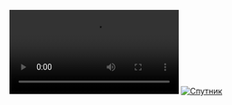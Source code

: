 ![](https://github.com/AnastasiaBlinova/ProjectKotlin/blob/main/m17_recyclerview/Спутник.mp4)
<a href="https://gifyu.com/image/SgCs3"><img src="https://s11.gifyu.com/images/SgCs3.gif" alt="Спутник" border="0" /></a>
